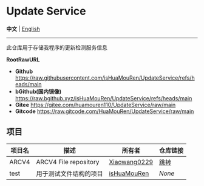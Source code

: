 # Update Service

**中文** | [English](/README.en.md)

---


此仓库用于存储我程序的更新检测服务信息

**RootRawURL**
- **Github** https://raw.githubusercontent.com/isHuaMouRen/UpdateService/refs/heads/main
- **bGithub(国内镜像)** https://raw.bgithub.xyz/isHuaMouRen/UpdateService/refs/heads/main
- **Gitee** https://gitee.com/huamouren110/UpdateService/raw/main
- **Gitcode** https://raw.gitcode.com/HuaMouRen/UpdateService/raw/main

## 项目

|项目名|描述|所有者|仓库链接|
|-|-|-|-|
|ARCV4|ARCV4 File repository|[Xiaowang0229](https://github.com/Xiaowang0229)|[跳转](https://github.com/Xiaowang0229/ARCV4)|
|test|用于测试文件结构的项目|[isHuaMouRen](https://github.com/isHuaMouRen)|*None*|